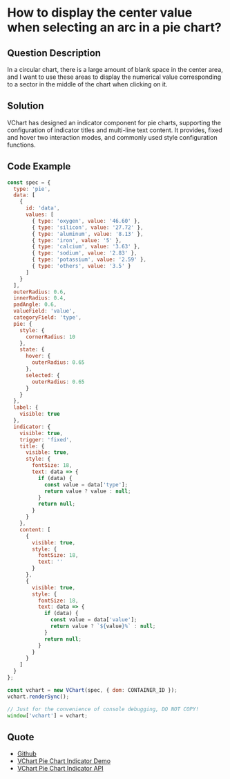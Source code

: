 # How to display the center value when selecting an arc in a pie chart?

## Question Description

In a circular chart, there is a large amount of blank space in the center area, and I want to use these areas to display the numerical value corresponding to a sector in the middle of the chart when clicking on it.

## Solution

VChart has designed an indicator component for pie charts, supporting the configuration of indicator titles and multi-line text content.
It provides, fixed and hover two interaction modes, and commonly used style configuration functions.

## Code Example

```javascript livedemo
const spec = {
  type: 'pie',
  data: [
    {
      id: 'data',
      values: [
        { type: 'oxygen', value: '46.60' },
        { type: 'silicon', value: '27.72' },
        { type: 'aluminum', value: '8.13' },
        { type: 'iron', value: '5' },
        { type: 'calcium', value: '3.63' },
        { type: 'sodium', value: '2.83' },
        { type: 'potassium', value: '2.59' },
        { type: 'others', value: '3.5' }
      ]
    }
  ],
  outerRadius: 0.6,
  innerRadius: 0.4,
  padAngle: 0.6,
  valueField: 'value',
  categoryField: 'type',
  pie: {
    style: {
      cornerRadius: 10
    },
    state: {
      hover: {
        outerRadius: 0.65
      },
      selected: {
        outerRadius: 0.65
      }
    }
  },
  label: {
    visible: true
  },
  indicator: {
    visible: true,
    trigger: 'fixed',
    title: {
      visible: true,
      style: {
        fontSize: 18,
        text: data => {
          if (data) {
            const value = data['type'];
            return value ? value : null;
          }
          return null;
        }
      }
    },
    content: [
      {
        visible: true,
        style: {
          fontSize: 18,
          text: ''
        }
      },
      {
        visible: true,
        style: {
          fontSize: 18,
          text: data => {
            if (data) {
              const value = data['value'];
              return value ? `${value}%` : null;
            }
            return null;
          }
        }
      }
    ]
  }
};

const vchart = new VChart(spec, { dom: CONTAINER_ID });
vchart.renderSync();

// Just for the convenience of console debugging, DO NOT COPY!
window['vchart'] = vchart;
```

## Quote

- [Github](https://github.com/VisActor/VChart)
- [VChart Pie Chart Indicator Demo](https://visactor.io/vchart/demo/pie-chart/pie-indicator)
- [VChart Pie Chart Indicator API](https://visactor.io/vchart/option/pieChart#indicator.visible)
